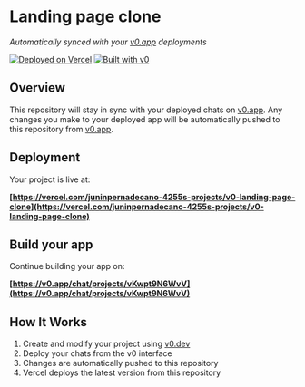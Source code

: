 # Landing page clone

*Automatically synced with your [v0.app](https://v0.app) deployments*

[![Deployed on Vercel](https://img.shields.io/badge/Deployed%20on-Vercel-black?style=for-the-badge&logo=vercel)](https://vercel.com/juninpernadecano-4255s-projects/v0-landing-page-clone)
[![Built with v0](https://img.shields.io/badge/Built%20with-v0.app-black?style=for-the-badge)](https://v0.app/chat/projects/vKwpt9N6WvV)

## Overview

This repository will stay in sync with your deployed chats on [v0.app](https://v0.app).
Any changes you make to your deployed app will be automatically pushed to this repository from [v0.app](https://v0.app).

## Deployment

Your project is live at:

**[https://vercel.com/juninpernadecano-4255s-projects/v0-landing-page-clone](https://vercel.com/juninpernadecano-4255s-projects/v0-landing-page-clone)**

## Build your app

Continue building your app on:

**[https://v0.app/chat/projects/vKwpt9N6WvV](https://v0.app/chat/projects/vKwpt9N6WvV)**

## How It Works

1. Create and modify your project using [v0.dev](https://v0.dev)
2. Deploy your chats from the v0 interface
3. Changes are automatically pushed to this repository
4. Vercel deploys the latest version from this repository